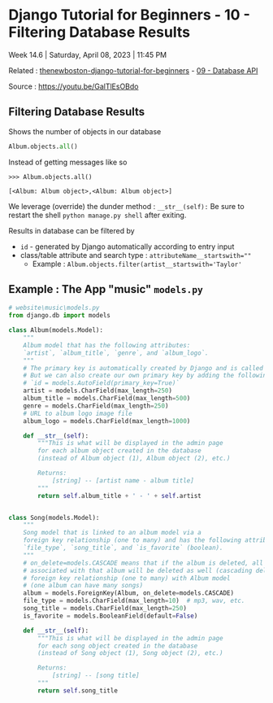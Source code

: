 # Django Tutorial for Beginners - 10 - Filtering Database Results

Week 14.6 | Saturday, April 08, 2023 | 11:45 PM

Related : [thenewboston-django-tutorial-for-beginners](thenewboston-django-tutorial-for-beginners.md) - [09 - Database API](09%20-%20Database%20API.md)

Source : <https://youtu.be/GalTlEsOBdo>

## Filtering Database Results

Shows the number of objects in our database

```python
Album.objects.all()
```

Instead of getting messages like so

```text
>>> Album.objects.all()

[<Album: Album object>,<Album: Album object>]
```

We leverage (override) the dunder method : `__str__(self):`
Be sure to restart the shell `python manage.py shell` after exiting.

Results in database can be filtered by
- `id` - generated by Django automatically according to entry input
- class/table attribute and search type : `attributeName__startswith=""`
    - Example : `Album.objects.filter(artist__startswith='Taylor'`

## Example : The App "music" `models.py`

```python
# website\music\models.py
from django.db import models

class Album(models.Model):
    """
    Album model that has the following attributes:
    `artist`, `album_title`, `genre`, and `album_logo`.
    """
    # The primary key is automatically created by Django and is called id.
    # But we can also create our own primary key by adding the following line:
    # `id = models.AutoField(primary_key=True)`
    artist = models.CharField(max_length=250)
    album_title = models.CharField(max_length=500)
    genre = models.CharField(max_length=250)
    # URL to album logo image file
    album_logo = models.CharField(max_length=1000)

    def __str__(self):
        """This is what will be displayed in the admin page
        for each album object created in the database
        (instead of Album object (1), Album object (2), etc.)

        Returns:
            [string] -- [artist name - album title]
        """
        return self.album_title + ' - ' + self.artist


class Song(models.Model):
    """
    Song model that is linked to an album model via a
    foreign key relationship (one to many) and has the following attributes:
    `file_type`, `song_title`, and `is_favorite` (boolean).
    """
    # on_delete=models.CASCADE means that if the album is deleted, all songs
    # associated with that album will be deleted as well (cascading delete)
    # foreign key relationship (one to many) with Album model
    # (one album can have many songs)
    album = models.ForeignKey(Album, on_delete=models.CASCADE)
    file_type = models.CharField(max_length=10)  # mp3, wav, etc.
    song_title = models.CharField(max_length=250)
    is_favorite = models.BooleanField(default=False)

    def __str__(self):
        """This is what will be displayed in the admin page
        for each song object created in the database
        (instead of Song object (1), Song object (2), etc.)

        Returns:
            [string] -- [song title]
        """
        return self.song_title
```
